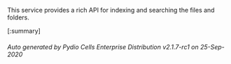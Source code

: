 






This service provides a rich API for indexing and searching the files and folders.

[:summary]

###### Auto generated by Pydio Cells Enterprise Distribution v2.1.7-rc1 on 25-Sep-2020
